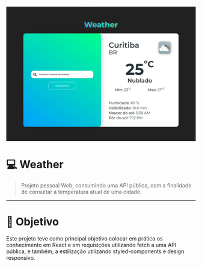 [![header][header-url]][header-link]

# 💻 Weather
>  Projeto pessoal Web, consumindo uma API pública, com a finalidade de consultar a temperatura atual de uma cidade.

---
# 🎯 Objetivo
Este projeto teve como principal objetivo colocar em prática os conhecimento em React e em requisições utilizando fetch a uma API pública, e também, a estilização utilizando styled-components e design responsivo.

<!-- Markdown link & img dfn's -->

[header-url]: weatherPrint.jpg
[header-link]: https://weather-pw.vercel.app/